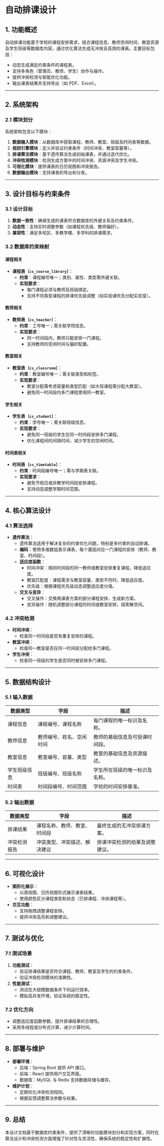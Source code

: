# 自动排课设计

## 1. 功能概述

自动排课功能基于学校的课程安排需求，结合课程信息、教师空闲时间、教室资源及学生班级等数据库内容，通过优化算法生成无冲突且高效的课表。主要目标包括：

- 动态生成满足约束条件的课程表。
- 支持多角色（管理员、教师、学生）协作与操作。
- 提供冲突检测与智能优化功能。
- 输出课表结果并支持导出（如 PDF、Excel）。

---

## 2. 系统架构

### 2.1 模块划分

系统架构包含以下模块：

1. **数据输入模块**：从数据库中获取课程、教师、教室、班级及时间表等数据。
2. **规则引擎模块**：定义并验证约束条件（时间冲突、教室容量等）。
3. **排课算法模块**：基于遗传算法生成初始课表，并通过迭代优化。
4. **冲突检测模块**：检测生成方案中的时间冲突、资源冲突及学生冲突。
5. **可视化模块**：提供课表的日历视图和冲突报告。
6. **数据输出模块**：支持课表的导出和分发。

---

## 3. 设计目标与约束条件

### 3.1 设计目标

1. **数据一致性**：确保生成的课表符合数据库的外键关系及约束条件。
2. **动态性**：支持实时调整参数（如课程优先级、教师偏好）。
3. **兼容性**：满足多校区、多教学楼、多学科的排课需求。

### 3.2 数据库约束映射

#### 课程相关

- **课程表（`cs_course_library`）**：
    - **约束**：课程编号唯一；类别、属性、类型需外键关联。
    - **实现要求**：
        - 每门课程必须与教师及班级绑定。
        - 支持不同类型课程的排课优先级调整（如实验课优先分配实验室）。

#### 教师相关

- **教师表（`cs_teacher`）**：
    - **约束**：工号唯一；需关联学院信息。
    - **实现要求**：
        - 同一时间段内，教师只能安排一门课程。
        - 支持教师的空闲时间与偏好配置。

#### 教室相关

- **教室表（`cs_classroom`）**：
    - **约束**：教室编号唯一；需关联类型和标签。
    - **实现要求**：
        - 教室分配需考虑容量和类型匹配（如大班课程需分配大教室）。
        - 避免同一时间段内多门课程使用同一教室。

#### 学生相关

- **学生表（`cs_student`）**：
    - **约束**：学号唯一；需关联班级信息。
    - **实现要求**：
        - 避免同一班级的学生在同一时间段安排多门课程。
        - 优化课程间的间隔时间，减少学生的空闲时间。

#### 时间表相关

- **时间表（`cs_timetable`）**：
    - **约束**：时间段编号唯一；需与学期表关联。
    - **实现要求**：
        - 避免节假日或非教学时间段安排课程。
        - 支持动态调整学期时间范围。

---

## 4. 核心算法设计

### 4.1 算法选择

- **遗传算法**：
    - 遗传算法适用于解决复杂的约束优化问题，特别是多约束的自动排课。
    - **编码**：使用多维数组表示课表，每个基因对应一门课程的安排（教师、教室、时间段）。
    - **适应度函数**：
        - 时间冲突：相同时间段的同一教师或教室安排重复课程，降低适应度。
        - 教室匹配度：课程需求与教室容量、类型不符时，降低适应度。
        - 优先级：根据课程优先级动态调整适应度分值。
    - **交叉与变异**：
        - 交叉操作：交换两课表方案的部分课程安排，生成新方案。
        - 变异操作：随机调整部分课程的时间或教室安排，探索解空间。

### 4.2 冲突检测

- **时间冲突**：
    - 检查同一时间段是否有重复安排的课程。
- **教室冲突**：
    - 检查同一教室是否在同一时间段分配给多门课程。
- **学生冲突**：
    - 检查同一班级的学生是否同时被安排多门课程。

---

## 5. 数据结构设计

### 5.1 输入数据

| 数据类型     | 字段                     | 描述                           |
| ------------ | ------------------------ | ------------------------------ |
| 课程信息     | 课程编号、课程名称       | 每门课程的唯一标识及名称。     |
| 教师信息     | 教师编号、姓名、空闲时间 | 教师的基础信息及可授课时间段。 |
| 教室信息     | 教室编号、容量、类型     | 教室的基础信息及资源描述。     |
| 学生班级信息 | 班级编号、班级名称       | 学生所在班级的唯一标识及名称。 |
| 时间表       | 时间段编号、时间范围     | 学校的时间安排基准。           |

### 5.2 输出数据

| 数据类型     | 字段                         | 描述                           |
| ------------ | ---------------------------- | ------------------------------ |
| 排课结果     | 课程名称、教师、教室、时间段 | 最终生成的无冲突排课方案。     |
| 冲突检测报告 | 冲突类型、冲突描述、解决建议 | 排课冲突检测的结果及调整建议。 |

---

## 6. 可视化设计

- **图形化展示**：
    - 以周视图、日历视图形式展示课表结果。
    - 使用颜色区分课程类型和状态（已排课程、冲突课程等）。
- **交互功能**：
    - 支持拖拽调整课程安排。
    - 提供冲突高亮和调整建议。

---

## 7. 测试与优化

### 7.1 测试场景

1. **功能测试**：
      - 验证排课结果是否符合课程、教师、教室及学生的约束条件。
      - 验证冲突检测模块的准确性。
2. **性能测试**：
      - 测试在大规模数据条件下的运行效率。
      - 模拟高并发环境，验证系统的稳定性。

### 7.2 优化方向

- 调整适应度函数参数，提升排课结果的合理性。
- 采用多线程或分布式计算，减少计算时间。

---

## 8. 部署与维护

- **部署环境**：
    - 后端：Spring Boot 提供 API 接口。
    - 前端：React 提供用户交互界面。
    - 数据库：MySQL 与 Redis 支持数据存储与缓存。
- **维护计划**：
    - 定期优化冲突检测规则。
    - 根据反馈调整算法参数与权重。

---

## 9. 总结

本设计文档基于数据库约束条件，提供了清晰的功能模块划分和实现方案，同时在算法设计和冲突检测方面增强了针对性与灵活性，确保系统的稳定性和扩展性。
